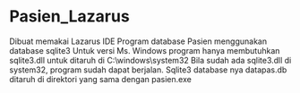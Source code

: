 # Pasien_Lazarus

Dibuat memakai Lazarus IDE
Program database Pasien menggunakan database sqlite3
Untuk versi Ms. Windows program hanya membutuhkan sqlite3.dll untuk ditaruh di C:\windows\system32
Bila sudah ada sqlite3.dll di system32, program sudah dapat berjalan.
Sqlite3 database nya datapas.db ditaruh di direktori yang sama dengan pasien.exe
